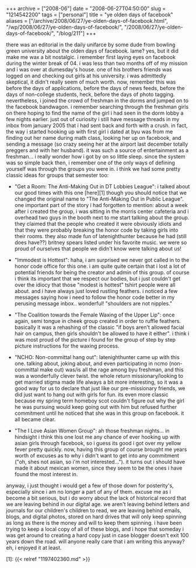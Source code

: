 +++
archive = ["2008-06"]
date = "2008-06-27T04:50:00"
slug = "1214542200"
tags = ["personal"]
title = "ye olden days of facebook"
aliases = ["/archive/2008/06/27/ye-olden-days-of-facebook.html", "/wp/2008/06/27/ye-olden-days-of-facebook/", "/2008/06/27/ye-olden-days-of-facebook/", "/blog/211"]
+++

there was an editorial in the daily unifarce by some dude from bowling
green university about the olden days of facebook. lame? yes, but it did
make me wax a bit nostalgic. i remember first laying eyes on facebook
during the winter break of 04. i was less than two months off of my
mission and i was over at dumesday's house. one of his brothers friends
was logged on and checking out girls at his university. i was admittedly
skeptical, it didn't really seem of much worth. now, remember this was
before the days of applications, before the days of news feeds, before the
days of non-college students, heck, before the days of photo tagging.
nevertheless, i joined the crowd of freshman in the dorms and jumped on to
the facebook bandwagon. i remember searching through the freshman girls on
there hoping to find the name of the girl i had seen in the dorm lobby
a few nights earlier. just out of curiosity i still have message threads
in my inbox from january 2005 that i had sent back and forth with a crush.
in fact, the way i started hooking up with first girl i dated at byu was
from me finding out her name during math class, looking her up on
facebook, and sending a message (so crazy seeing her at the airport last
december totally preggers and with her husband). it was such a source of
entertainment as a freshman... i really wonder how i got by on so little
sleep. since the system was so simple back then, i remember one of the
only ways of defining yourself was through the groups you were in. i think
we had some pretty classic ideas for groups that semester too:

- "Get a Room: The Anti-Making Out in DT Lobbies League": i talked about
  our good times with this one [here][1] though you should notice that we
  changed the original name to "The Anti-Making Out in Public League". one
  important part of the story i had forgotten to mention: about a week
  after i created the group, i was sitting in the morris center cafeteria
  and i overhead two guys in the booth next to me start talking about the
  group. they claimed that the people who created it were obviously idiots
  and that they were probably breaking the honor code by taking girls into
  their rooms. they also made fun of latenighthunter because he had (still
  does have??) britney spears listed under his favorite music. we were so
  proud of ourselves that people we didn't know were talking about us!

- "Immodest is Hottest": haha, i am surprised we never got called in to
  the honor code office for this one. i am quite quite certain that i lost
  a lot of potential friends for being the creator and admin of this
  group. of course i think its important that we respect our bodies, but
  i just couldn't get over the idiocy that those "modest is hottest"
  tshirt people were all about. and i have always just loved rustling
  feathers. i noticed a few messages saying how i need to follow the honor
  code better in my perusing message inbox.. wonderful! "shoulders are not
  nipples."

- "The Coalition towards the Female Waxing of the Upper Lip": once again,
  semi tongue in cheek group created in order to ruffle feathers.
  basically it was a rehashing of the classic "if boys aren't allowed
  facial hair on campus, then girls shouldn't be allowed to have it
  either". i think i was most proud of the picture i found for the group
  of step by step picture instructions for the waxing process.

- "NCHO: Non-committal hang out": latenighthunter came up with this one.
  talking about, joking about, and even participating in ncmo
  (non-committal make out) was/is all the rage among byu freshman, and
  this was a wonderfully clever twist. the whole return missionary/looking
  to get married stigma made life always a bit more interesting, so it was
  a good way for us to declare that just like our pre-missionary friends,
  we did just want to hang out with girls for fun. its even more classic
  because my spring term homeboy scot couldn't figure out why the girl he
  was pursuing would keep going out with him but refused further
  commitment until he noticed that she was in this group on facebook. it
  all became clear.

- "The I Love Asian Women Group": ah those freshman nights... in hindsight
  i think this one lost me any chance of ever hooking up with asian girls
  through facebook, so i guess its good i got over my yellow fever pretty
  quickly. now, having this group of course brought me years worth of
  excuses as to why i didn't want to get into any commitment ("oh, shes
  not asian, so i'm not interested..."). it turns out i should have made
  it about mexican women, since they seem to be the ones i have found the
  most interest in.

anyway, i just thought i would get a few of those down for posterity's,
especially since i am no longer a part of any of them. excuse me as
i become a bit serious, but i do worry about the lack of historical record
that we are leaving behind in our digital age. we aren't leaving behind
letters and journals for our children's children to read, we are leaving
behind emails, blogs, and digital photos, stored on hard drives that will
only keep spinning as long as there is the money and will to keep them
spinning. i have been trying to keep a local copy of all of these blogs,
and i hope that someday i was get around to creating a hard copy just in
case blogger doesn't exit 100 years down the road. will anyone really care
that i am writing this anyway? eh, i enjoyed it at least.

[1]: {{< relref "1197402360.md" >}}

